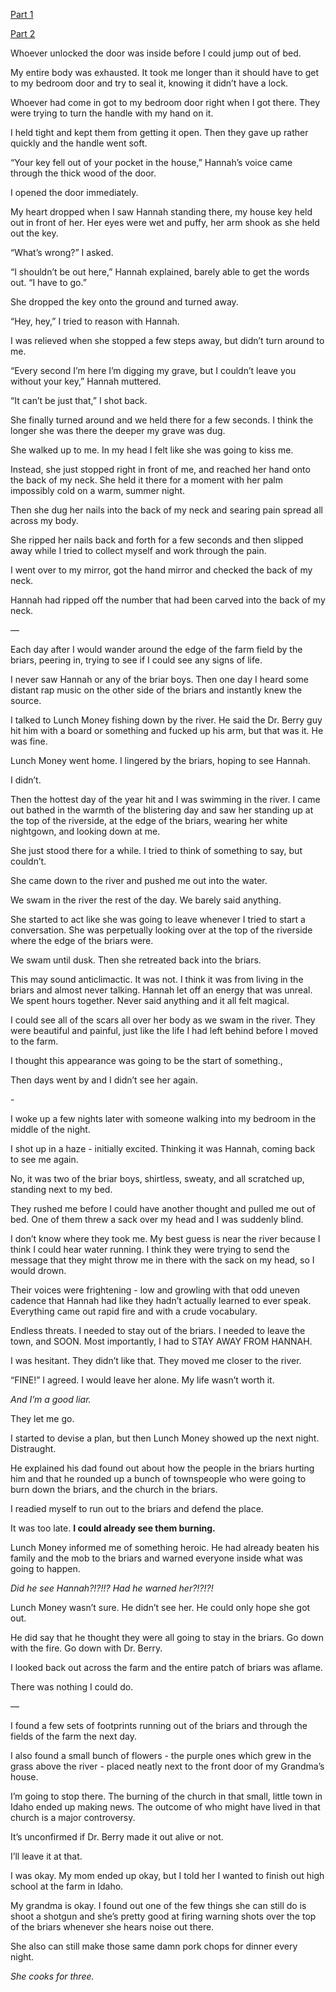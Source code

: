 [Part 1](https://www.reddit.com/r/nosleep/comments/uwd66d/grandma_always_said_never_go_where_the_briars/)

[Part 2](https://www.reddit.com/r/nosleep/comments/uxq95m/grandma_always_said_never_go_where_the_briars/)

Whoever unlocked the door was inside before I could jump out of bed. 

My entire body was exhausted. It took me longer than it should have to get to my bedroom door and try to seal it, knowing it didn’t have a lock. 

Whoever had come in got to my bedroom door right when I got there. They were trying to turn the handle with my hand on it. 

I held tight and kept them from getting it open. Then they gave up rather quickly and the handle went soft. 

“Your key fell out of your pocket in the house,” Hannah’s voice came through the thick wood of the door. 

I opened the door immediately. 

My heart dropped when I saw Hannah standing there, my house key held out in front of her. Her eyes were wet and puffy, her arm shook as she held out the key. 

“What’s wrong?” I asked. 

“I shouldn’t be out here,” Hannah explained, barely able to get the words out. “I have to go.”

She dropped the key onto the ground and turned away. 

“Hey, hey,” I tried to reason with Hannah. 

I was relieved when she stopped a few steps away, but didn’t turn around to me. 

“Every second I’m here I’m digging my grave, but I couldn’t leave you without your key,” Hannah muttered. 

“It can’t be just that,” I shot back. 

She finally turned around and we held there for a few seconds. I think the longer she was there the deeper my grave was dug. 

She walked up to me. In my head I felt like she was going to kiss me. 

Instead, she just stopped right in front of me, and reached her hand onto the back of my neck. She held it there for a moment with her palm impossibly cold on a warm, summer night. 

Then she dug her nails into the back of my neck and searing pain spread all across my body. 

She ripped her nails back and forth for a few seconds and then slipped away while I tried to collect myself and work through the pain. 

I went over to my mirror, got the hand mirror and checked the back of my neck. 

Hannah had ripped off the number that had been carved into the back of my neck. 

—

Each day after I would wander around the edge of the farm field by the briars, peering in, trying to see if I could see any signs of life. 

I never saw Hannah or any of the briar boys. Then one day I heard some distant rap music on the other side of the briars and instantly knew the source. 

I talked to Lunch Money fishing down by the river. He said the Dr. Berry guy hit him with a board or something and fucked up his arm, but that was it. He was fine. 

Lunch Money went home. I lingered by the briars, hoping to see Hannah. 

I didn’t.

Then the hottest day of the year hit and I was swimming in the river. I came out bathed in the warmth of the blistering day and saw her standing up at the top of the riverside, at the edge of the briars, wearing her white nightgown, and looking down at me. 

She just stood there for a while. I tried to think of something to say, but couldn’t. 

She came down to the river and pushed me out into the water. 

We swam in the river the rest of the day. We barely said anything. 

She started to act like she was going to leave whenever I tried to start a conversation. She was perpetually looking over at the top of the riverside where the edge of the briars were.

We swam until dusk. Then she retreated back into the briars. 

This may sound anticlimactic. It was not. I think it was from living in the briars and almost never talking. Hannah let off an energy that was unreal. We spent hours together. Never said anything and it all felt magical. 

I could see all of the scars all over her body as we swam in the river. They were beautiful and painful, just like the life I had left behind before I moved to the farm. 

I thought this appearance was going to be the start of something., 

Then days went by and I didn’t see her again. 

\-

I woke up a few nights later with someone walking into my bedroom in the middle of the night. 

I shot up in a haze - initially excited. Thinking it was Hannah, coming back to see me again. 

No, it was two of the briar boys, shirtless, sweaty, and all scratched up, standing next to my bed. 

They rushed me before I could have another thought and pulled me out of bed. One of them threw a sack over my head and I was suddenly blind. 

I don’t know where they took me. My best guess is near the river because I think I could hear water running. I think they were trying to send the message that they might throw me in there with the sack on my head, so I would drown. 

Their voices were frightening - low and growling with that odd uneven cadence that Hannah had like they hadn’t actually learned to ever speak. Everything came out rapid fire and with a crude vocabulary. 

Endless threats. I needed to stay out of the briars. I needed to leave the town, and SOON. Most importantly, I had to STAY AWAY FROM HANNAH. 

I was hesitant. They didn’t like that. They moved me closer to the river. 

“FINE!” I agreed. I would leave her alone. My life wasn’t worth it. 

*And I’m a good liar.* 

They let me go. 

I started to devise a plan, but then Lunch Money showed up the next night. Distraught. 

He explained his dad found out about how the people in the briars hurting him and that he rounded up a bunch of townspeople who were going to burn down the briars, and the church in the briars.

I readied myself to run out to the briars and defend the place. 

It was too late. **I could already see them burning.** 

Lunch Money informed me of something heroic. He had already beaten his family and the mob to the briars and warned everyone inside what was going to happen. 

*Did he see Hannah?!?!!? Had he warned her?!?!?!* 

Lunch Money wasn’t sure. He didn’t see her. He could only hope she got out. 

He did say that he thought they were all going to stay in the briars. Go down with the fire. Go down with Dr. Berry. 

I looked back out across the farm and the entire patch of briars was aflame. 

There was nothing I could do. 

—

I found a few sets of footprints running out of the briars and through the fields of the farm the next day. 

I also found a small bunch of flowers - the purple ones which grew in the grass above the river - placed neatly next to the front door of my Grandma’s house. 

I’m going to stop there. The burning of the church in that small, little town in Idaho ended up making news. The outcome of who might have lived in that church is a major controversy. 

It’s unconfirmed if Dr. Berry made it out alive or not. 

I’ll leave it at that. 

I was okay. My mom ended up okay, but I told her I wanted to finish out high school at the farm in Idaho. 

My grandma is okay. I found out one of the few things she can still do is shoot a shotgun and she’s pretty good at firing warning shots over the top of the briars whenever she hears noise out there.

She also can still make those same damn pork chops for dinner every night. 

*She cooks for three.* 